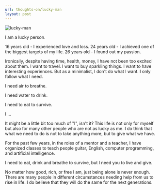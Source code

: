 ```yaml
---
url: thoughts-on/lucky-man
layout: post
---
```


![lucky-man][lucky-man]

I am a lucky person.

16 years old - I experienced love and loss.
24 years old - I achieved one of the biggest targets of my life.
26 years old - I found out my passion.

Ironically, despite having time, health, money, I have not been too excited about them. I want to travel. I want to buy sparkling things. I want to have interesting experiences. But as a minimalist, I don't do what I want. I only follow what I need.

I need air to breathe.

I need water to drink.

I need to eat to survive.

I ...

It might be a little bit too much of "I", isn't it? This life is not only for myself but also for many other people who are not as lucky as me.
I do think that what we need to do is not to take anything more, but to give what we have.

For the past few years, in the roles of a mentor and a teacher, I have organized classes to teach people guitar, English, computer programming, and artificial intelligence.

I need to eat, drink and breathe to survive, but I need you to live and give.

No matter how good, rich, or free I am, just being alone is never enough. There are many people in different circumstances needing help from us to rise in life. I do believe that they will do the same for the next generations.

<!-- MARKDOWN LINKS & IMAGES -->

[lucky-man]: /assets/images/thoughts-on/lucky-man/lucky-man.jpg

